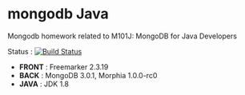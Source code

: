 # mongodb Java
Mongodb homework related to M101J: MongoDB for Java Developers 

Status : [![Build Status](https://travis-ci.org/axeldlv/mondodbjava.svg?branch=master)](https://travis-ci.org/axeldlv/mondodbjava)

- **FRONT** : Freemarker 2.3.19
- **BACK** : MongoDB 3.0.1, Morphia 1.0.0-rc0
- **JAVA** : JDK 1.8

